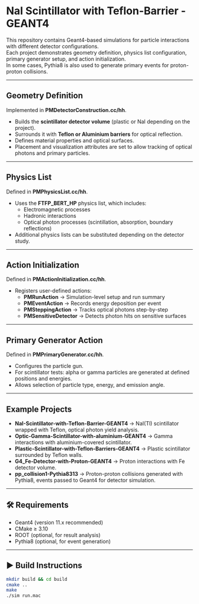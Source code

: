# NaI Scintillator with Teflon-Barrier - GEANT4

This repository contains Geant4-based simulations for particle interactions with different detector configurations.  
Each project demonstrates geometry definition, physics list configuration, primary generator setup, and action initialization.  
In some cases, Pythia8 is also used to generate primary events for proton-proton collisions.  

---

## Geometry Definition
Implemented in **PMDetectorConstruction.cc/hh**.  
- Builds the **scintillator detector volume** (plastic or NaI depending on the project).  
- Surrounds it with **Teflon or Aluminium barriers** for optical reflection.  
- Defines material properties and optical surfaces.  
- Placement and visualization attributes are set to allow tracking of optical photons and primary particles.  

---

## Physics List
Defined in **PMPhysicsList.cc/hh**.  
- Uses the **FTFP_BERT_HP** physics list, which includes:  
  - Electromagnetic processes  
  - Hadronic interactions  
  - Optical photon processes (scintillation, absorption, boundary reflections)  
- Additional physics lists can be substituted depending on the detector study.  

---

## Action Initialization
Defined in **PMActionInitialization.cc/hh**.  
- Registers user-defined actions:  
  - **PMRunAction** → Simulation-level setup and run summary  
  - **PMEventAction** → Records energy deposition per event  
  - **PMSteppingAction** → Tracks optical photons step-by-step  
  - **PMSensitiveDetector** → Detects photon hits on sensitive surfaces  

---

## Primary Generator Action
Defined in **PMPrimaryGenerator.cc/hh**.  
- Configures the particle gun.  
- For scintillator tests: alpha or gamma particles are generated at defined positions and energies.
- Allows selection of particle type, energy, and emission angle.  

---

## Example Projects
- **NaI-Scintillator-with-Teflon-Barrier-GEANT4** → NaI(Tl) scintillator wrapped with Teflon, optical photon yield analysis.  
- **Optic-Gamma-Scintillator-with-aluminium-GEANT4** → Gamma interactions with aluminium-covered scintillator.  
- **Plastic-Scintillator-with-Teflon-Barriers-GEANT4** → Plastic scintillator surrounded by Teflon walls.  
- **G4_Fe-Detector-with-Proton-GEANT4** → Proton interactions with Fe detector volume.  
- **pp_collision1-Pythia8313** → Proton-proton collisions generated with Pythia8, events passed to Geant4 for detector simulation.  

---

## 🛠 Requirements
- Geant4 (version 11.x recommended)  
- CMake ≥ 3.10  
- ROOT (optional, for result analysis)  
- Pythia8 (optional, for event generation)  

---

## ▶️ Build Instructions

```bash
mkdir build && cd build
cmake ..
make
./sim run.mac
